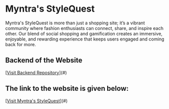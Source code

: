 # Myntra's StyleQuest
Myntra's StyleQuest is more than just a shopping site; it’s a vibrant community where fashion enthusiasts can connect, share, and inspire each other. 
Our blend of social shopping and gamification creates an immersive, enjoyable, and rewarding experience that keeps users engaged and coming back for more.

## Backend of the Website
[[Visit Backend Repository](https://github.com/deyahazra/MyntraBackend)](#)

## The link to the website is given below:

[[Visit Myntra's StyleQuest](https://style-quest.vercel.app/)](#)
